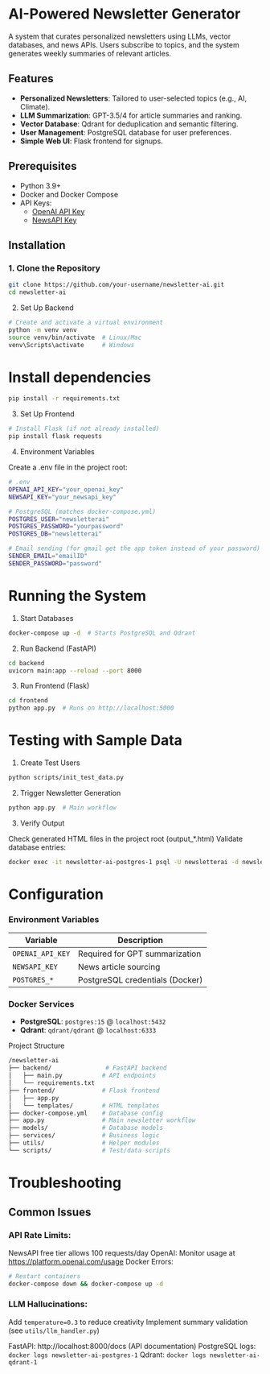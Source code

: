 # AI-Powered Newsletter Generator

A system that curates personalized newsletters using LLMs, vector databases, and news APIs. Users subscribe to topics, and the system generates weekly summaries of relevant articles.

## Features
- **Personalized Newsletters**: Tailored to user-selected topics (e.g., AI, Climate).
- **LLM Summarization**: GPT-3.5/4 for article summaries and ranking.
- **Vector Database**: Qdrant for deduplication and semantic filtering.
- **User Management**: PostgreSQL database for user preferences.
- **Simple Web UI**: Flask frontend for signups.

## Prerequisites
- Python 3.9+
- Docker and Docker Compose
- API Keys:
  - [OpenAI API Key](https://platform.openai.com/api-keys)
  - [NewsAPI Key](https://newsapi.org/register)

## Installation

### 1. Clone the Repository
```bash
git clone https://github.com/your-username/newsletter-ai.git
cd newsletter-ai
```

2. Set Up Backend

```bash
# Create and activate a virtual environment
python -m venv venv
source venv/bin/activate  # Linux/Mac
venv\Scripts\activate     # Windows
```

# Install dependencies
```bash
pip install -r requirements.txt
```

3. Set Up Frontend

```bash
# Install Flask (if not already installed)
pip install flask requests
```

4. Environment Variables

Create a .env file in the project root:

```bash
# .env
OPENAI_API_KEY="your_openai_key"
NEWSAPI_KEY="your_newsapi_key"

# PostgreSQL (matches docker-compose.yml)
POSTGRES_USER="newsletterai"
POSTGRES_PASSWORD="yourpassword"
POSTGRES_DB="newsletterai"

# Email sending (for gmail get the app token instead of your password)
SENDER_EMAIL="emailID"
SENDER_PASSWORD="password"
```

# Running the System

1. Start Databases

```bash
docker-compose up -d  # Starts PostgreSQL and Qdrant
```

2. Run Backend (FastAPI)

```bash
cd backend
uvicorn main:app --reload --port 8000
```

3. Run Frontend (Flask)

```bash
cd frontend
python app.py  # Runs on http://localhost:5000
```

# Testing with Sample Data

1. Create Test Users

```bash
python scripts/init_test_data.py
```

2. Trigger Newsletter Generation

```bash
python app.py  # Main workflow
```

3. Verify Output

Check generated HTML files in the project root (output_*.html)
Validate database entries:
```bash
docker exec -it newsletter-ai-postgres-1 psql -U newsletterai -d newsletterai -c "SELECT * FROM users;"
```

# Configuration

### Environment Variables

| Variable            | Description                        |
|---------------------|------------------------------------|
| `OPENAI_API_KEY`     | Required for GPT summarization     |
| `NEWSAPI_KEY`        | News article sourcing             |
| `POSTGRES_*`         | PostgreSQL credentials (Docker)   |

### Docker Services

- **PostgreSQL**: `postgres:15` @ `localhost:5432`
- **Qdrant**: `qdrant/qdrant` @ `localhost:6333`

Project Structure

```bash
/newsletter-ai
├── backend/               # FastAPI backend
│   ├── main.py           # API endpoints
│   └── requirements.txt
├── frontend/             # Flask frontend
│   ├── app.py
│   └── templates/        # HTML templates
├── docker-compose.yml    # Database config
├── app.py                # Main newsletter workflow
├── models/               # Database models
├── services/             # Business logic
├── utils/                # Helper modules
└── scripts/              # Test/data scripts
```

# Troubleshooting

## Common Issues

### API Rate Limits:
NewsAPI free tier allows 100 requests/day
OpenAI: Monitor usage at https://platform.openai.com/usage
Docker Errors:
```bash
# Restart containers
docker-compose down && docker-compose up -d
```

### LLM Hallucinations:
Add `temperature=0.3` to reduce creativity
Implement summary validation (see `utils/llm_handler.py`)

FastAPI: http://localhost:8000/docs (API documentation)
PostgreSQL logs: `docker logs newsletter-ai-postgres-1`
Qdrant: `docker logs newsletter-ai-qdrant-1`
